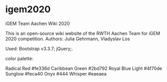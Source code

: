# igem2020
iGEM Team Aachen Wiki 2020

This is an open-source wiki website of the RWTH Aachen Team for iGEM 2020 competition.
Authors: Julia Gehrmann, Vladyslav Los

Used: Bootstrap v3.3.7;
      jQuery;.


color palette:

Radical Red      #fe336d
Caribbean Green  #2bd792
Royal Blue Light #4f70de
Sunglow          #feca40
Onyx             #444
Whisper          #eaeaea
